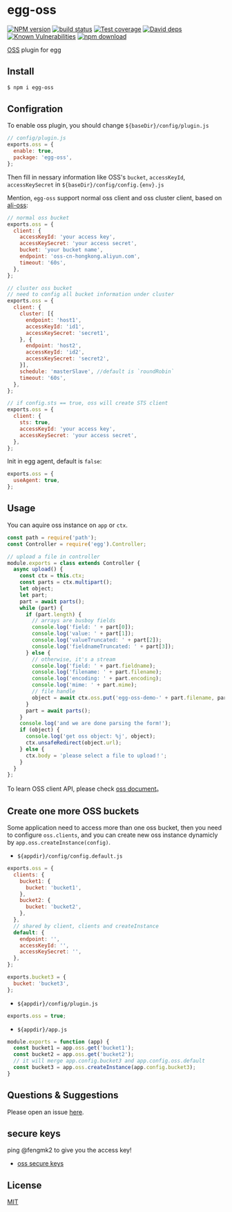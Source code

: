 # egg-oss

[![NPM version][npm-image]][npm-url]
[![build status][travis-image]][travis-url]
[![Test coverage][codecov-image]][codecov-url]
[![David deps][david-image]][david-url]
[![Known Vulnerabilities][snyk-image]][snyk-url]
[![npm download][download-image]][download-url]

[npm-image]: https://img.shields.io/npm/v/egg-oss.svg?style=flat-square
[npm-url]: https://npmjs.org/package/egg-oss
[travis-image]: https://img.shields.io/travis/eggjs/egg-oss.svg?style=flat-square
[travis-url]: https://travis-ci.org/eggjs/egg-oss
[codecov-image]: https://img.shields.io/codecov/c/github/eggjs/egg-oss.svg?style=flat-square
[codecov-url]: https://codecov.io/github/eggjs/egg-oss?branch=master
[david-image]: https://img.shields.io/david/eggjs/egg-oss.svg?style=flat-square
[david-url]: https://david-dm.org/eggjs/egg-oss
[snyk-image]: https://snyk.io/test/npm/egg-oss/badge.svg?style=flat-square
[snyk-url]: https://snyk.io/test/npm/egg-oss
[download-image]: https://img.shields.io/npm/dm/egg-oss.svg?style=flat-square
[download-url]: https://npmjs.org/package/egg-oss

[OSS](https://cn.aliyun.com/product/oss) plugin for egg

## Install

```bash
$ npm i egg-oss
```

## Configration

To enable oss plugin, you should change `${baseDir}/config/plugin.js`

```js
// config/plugin.js
exports.oss = {
  enable: true,
  package: 'egg-oss',
};
```

Then fill in nessary information like OSS's `bucket`, `accessKeyId`, `accessKeySecret` in `${baseDir}/config/config.{env}.js`

Mention, `egg-oss` support normal oss client and oss cluster client, based on [ali-oss](https://github.com/ali-sdk/ali-oss):

```js
// normal oss bucket
exports.oss = {
  client: {
    accessKeyId: 'your access key',
    accessKeySecret: 'your access secret',
    bucket: 'your bucket name',
    endpoint: 'oss-cn-hongkong.aliyun.com',
    timeout: '60s',
  },
};

// cluster oss bucket
// need to config all bucket information under cluster
exports.oss = {
  client: {
    cluster: [{
      endpoint: 'host1',
      accessKeyId: 'id1',
      accessKeySecret: 'secret1',
    }, {
      endpoint: 'host2',
      accessKeyId: 'id2',
      accessKeySecret: 'secret2',
    }],
    schedule: 'masterSlave', //default is `roundRobin`
    timeout: '60s',
  },
};

// if config.sts == true, oss will create STS client
exports.oss = {
  client: {
    sts: true,
    accessKeyId: 'your access key',
    accessKeySecret: 'your access secret',
  },
};
```

Init in egg agent, default is `false`:

```js
exports.oss = {
  useAgent: true,
};
```

## Usage

You can aquire oss instance on `app` or `ctx`.

```js
const path = require('path');
const Controller = require('egg').Controller;

// upload a file in controller
module.exports = class extends Controller {
  async upload() {
    const ctx = this.ctx;
    const parts = ctx.multipart();
    let object;
    let part;
    part = await parts();
    while (part) {
      if (part.length) {
        // arrays are busboy fields
        console.log('field: ' + part[0]);
        console.log('value: ' + part[1]);
        console.log('valueTruncated: ' + part[2]);
        console.log('fieldnameTruncated: ' + part[3]);
      } else {
        // otherwise, it's a stream
        console.log('field: ' + part.fieldname);
        console.log('filename: ' + part.filename);
        console.log('encoding: ' + part.encoding);
        console.log('mime: ' + part.mime);
        // file handle
        object = await ctx.oss.put('egg-oss-demo-' + part.filename, part);
      }
      part = await parts();
    }
    console.log('and we are done parsing the form!');
    if (object) {
      console.log('get oss object: %j', object);
      ctx.unsafeRedirect(object.url);
    } else {
      ctx.body = 'please select a file to upload！';
    }
  }
};
```

To learn OSS client API, please check [oss document](https://github.com/ali-sdk/ali-oss)。

## Create one more OSS buckets

Some application need to access more than one oss bucket, then you need to configure `oss.clients`, and
you can create new oss instance dynamicly by `app.oss.createInstance(config)`.

- `${appdir}/config/config.default.js`

```js
exports.oss = {
  clients: {
    bucket1: {
      bucket: 'bucket1',
    },
    bucket2: {
      bucket: 'bucket2',
    },
  },
  // shared by client, clients and createInstance
  default: {
    endpoint: '',
    accessKeyId: '',
    accessKeySecret: '',
  },
};

exports.bucket3 = {
  bucket: 'bucket3',
};
```

- `${appdir}/config/plugin.js`

```js
exports.oss = true;
```

- `${appdir}/app.js`

```js
module.exports = function (app) {
  const bucket1 = app.oss.get('bucket1');
  const bucket2 = app.oss.get('bucket2');
  // it will merge app.config.bucket3 and app.config.oss.default
  const bucket3 = app.oss.createInstance(app.config.bucket3);
}
```

## Questions & Suggestions

Please open an issue [here](https://github.com/eggjs/egg/issues).

## secure keys

ping @fengmk2 to give you the access key!

- [oss secure keys](https://sharelock.io/1/d4dxf7wWoRP2Bh1ogtu4SfP_yt735noKhBld409yX84.acpMDn/-vOrQ4j4BpkMoxKkMeEavhwwUf0d293WY0WzHWDm-iVd8jbSwL/XEd43LrRzS7qmli4oJbbX_GcmG_X4KRu9pCMARJH4n92ebbtP1/y0fqwtoyV3JnK2ZdTJ4Ynky_ZVt7RR_Ji8DhLpn2N9j-A1BabK/FxYHfdXtUUrG4nd0PzN18_W2SuEr8Eyyqc6SHpFHt3qrgdSRse/giuXaV_3igL1CipdL5F5Vy2iDxjeRb_Zt_8Xlkmg1frfQTcnfZ/sfnl9zNYqOBzjGlC8f6YI6dDvShM-o1VoKp5F_kcXok1lAiLt4/3TnriQ6YM-qcx3wL7wgHu7TbzN_-4FN3ijpVOHkIVNPXjIquxL/SfKBlmu50XnZrYetixa0fvlbrc2yIAKx7cPQUxUe33b6Ti8N8b/U_rIfAGGL_8hK4XRLMWGdVevbSbw0IHgokTm6zGvpHj9PEILtP/wGJ5l3-hW6Chr5FJYJO1Wv0H4haJGctf3K2fg40ku8sx7511qv/h8xnoUyQmM0jkRrysIAD7FcW5mplMcvIOVd_CyugoH-NZCZfE1/maLQF303M3Y5_6kLBhF_Yi3jwO-UX7pTFt_Ax_ATh6Wvvix4JC/MjK891qkm4_vumc_Y86XB6HpchO7ox4nW5m2jUJlP016sBEnMw/bKE0FaX2SQ.WSqThAUsnFO7ddCpRJuotw)

## License

[MIT](LICENSE)
